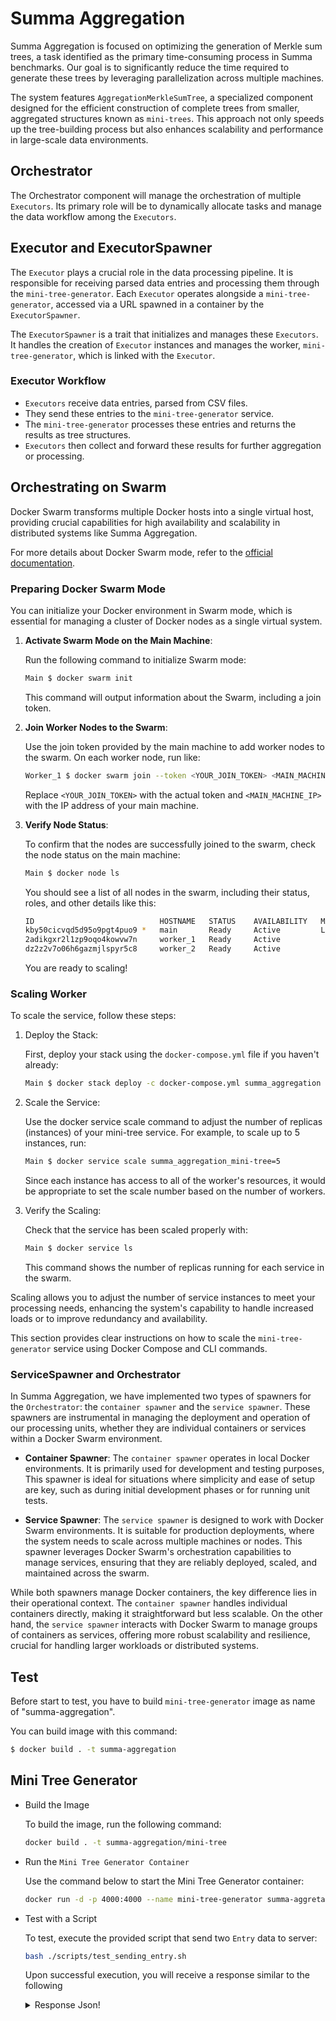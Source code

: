 # Summa Aggregation

Summa Aggregation is focused on optimizing the generation of Merkle sum trees, a task identified as the primary time-consuming process in Summa benchmarks. Our goal is to significantly reduce the time required to generate these trees by leveraging parallelization across multiple machines.

The system features `AggregationMerkleSumTree`, a specialized component designed for the efficient construction of complete trees from smaller, aggregated structures known as `mini-trees`. This approach not only speeds up the tree-building process but also enhances scalability and performance in large-scale data environments.

## Orchestrator

The Orchestrator component will manage the orchestration of multiple `Executors`. Its primary role will be to dynamically allocate tasks and manage the data workflow among the `Executors`.

## Executor and ExecutorSpawner

The `Executor` plays a crucial role in the data processing pipeline. It is responsible for receiving parsed data entries and processing them through the `mini-tree-generator`.
Each `Executor` operates alongside a `mini-tree-generator`, accessed via a URL spawned in a container by the `ExecutorSpawner`.

The `ExecutorSpawner` is a trait that initializes and manages these `Executors`. It handles the creation of `Executor` instances and manages the worker, `mini-tree-generator`, which is linked with the `Executor`.

### Executor Workflow

- `Executors` receive data entries, parsed from CSV files.
- They send these entries to the `mini-tree-generator` service.
- The `mini-tree-generator` processes these entries and returns the results as tree structures.
- `Executors` then collect and forward these results for further aggregation or processing.

## Orchestrating on Swarm

Docker Swarm transforms multiple Docker hosts into a single virtual host, providing crucial capabilities for high availability and scalability in distributed systems like Summa Aggregation.

For more details about Docker Swarm mode, refer to the [official documentation](https://docs.docker.com/engine/swarm/).

### Preparing Docker Swarm Mode

You can initialize your Docker environment in Swarm mode, which is essential for managing a cluster of Docker nodes as a single virtual system.

1. **Activate Swarm Mode on the Main Machine**:
  
    Run the following command to initialize Swarm mode:

    ```bash
    Main $ docker swarm init
    ```

      This command will output information about the Swarm, including a join token.

2. **Join Worker Nodes to the Swarm**:

      Use the join token provided by the main machine to add worker nodes to the swarm. On each worker node, run like:

      ```bash
      Worker_1 $ docker swarm join --token <YOUR_JOIN_TOKEN> <MAIN_MACHINE_IP>:2377
      ```

      Replace `<YOUR_JOIN_TOKEN>` with the actual token and `<MAIN_MACHINE_IP>` with the IP address of your main machine.

3. **Verify Node Status**:
  
      To confirm that the nodes are successfully joined to the swarm, check the node status on the main machine:

      ```bash
      Main $ docker node ls
      ```

      You should see a list of all nodes in the swarm, including their status, roles, and other details like this:

      ```bash
      ID                            HOSTNAME   STATUS    AVAILABILITY   MANAGER STATUS   ENGINE VERSION
      kby50cicvqd5d95o9pgt4puo9 *   main       Ready     Active         Leader           20.10.12
      2adikgxr2l1zp9oqo4kowvw7n     worker_1   Ready     Active                          20.10.12
      dz2z2v7o06h6gazmjlspyr5c8     worker_2   Ready     Active                          20.10.12
      ````

      You are ready to scaling!

### Scaling Worker

To scale the service, follow these steps:

1. Deploy the Stack:

    First, deploy your stack using the `docker-compose.yml` file if you haven't already:

    ```bash
    Main $ docker stack deploy -c docker-compose.yml summa_aggregation
    ```

2. Scale the Service:

    Use the docker service scale command to adjust the number of replicas (instances) of your mini-tree service.
    For example, to scale up to 5 instances, run:

    ```bash
    Main $ docker service scale summa_aggregation_mini-tree=5
    ```

    Since each instance has access to all of the worker's resources, it would be appropriate to set the scale number based on the number of workers.

3. Verify the Scaling:

    Check that the service has been scaled properly with:

    ```bash
    Main $ docker service ls
    ```

    This command shows the number of replicas running for each service in the swarm.

Scaling allows you to adjust the number of service instances to meet your processing needs, enhancing the system's capability to handle increased loads or to improve redundancy and availability.

This section provides clear instructions on how to scale the `mini-tree-generator` service using Docker Compose and CLI commands.

### ServiceSpawner and Orchestrator

In Summa Aggregation, we have implemented two types of spawners for the `Orchestrator`: the `container spawner` and the `service spawner`. These spawners are instrumental in managing the deployment and operation of our processing units, whether they are individual containers or services within a Docker Swarm environment.

- **Container Spawner**:
  The `container spawner` operates in local Docker environments. It is primarily used for development and testing purposes, This spawner is ideal for situations where simplicity and ease of setup are key, such as during initial development phases or for running unit tests.

- **Service Spawner**:
  The `service spawner` is designed to work with Docker Swarm environments. It is suitable for production deployments, where the system needs to scale across multiple machines or nodes. This spawner leverages Docker Swarm's orchestration capabilities to manage services, ensuring that they are reliably deployed, scaled, and maintained across the swarm.

While both spawners manage Docker containers, the key difference lies in their operational context. The `container spawner` handles individual containers directly, making it straightforward but less scalable. On the other hand, the `service spawner` interacts with Docker Swarm to manage groups of containers as services, offering more robust scalability and resilience, crucial for handling larger workloads or distributed systems.

## Test

Before start to test, you have to build `mini-tree-generator` image as name of "summa-aggregation".

You can build image with this command:

```bash
$ docker build . -t summa-aggregation
```

## Mini Tree Generator

- Build the Image
  
  To build the image, run the following command:

  ```bash
  docker build . -t summa-aggregation/mini-tree
  ```

- Run the `Mini Tree Generator Container`

  Use the command below to start the Mini Tree Generator container:

  ```bash
  docker run -d -p 4000:4000 --name mini-tree-generator summa-aggretaion/mini-tree
  ```

- Test with a Script

  To test, execute the provided script that send two `Entry` data to server:

  ```bash
  bash ./scripts/test_sending_entry.sh
  ```

  Upon successful execution, you will receive a response similar to the following
  <details>
  <summary>Response Json!</summary>

  ```Json
  {
    "root": {
      "hash": "0x2a4a7ae82b45b3800bdcd6364409e7ba9cac3d4598c546bd48952c234b5d2fb9",
      "balances": [
        "0x000000000000000000000000000000000000000000000000000000000001375f",
        "0x000000000000000000000000000000000000000000000000000000000000e9a6"
      ]
    },
    "nodes": [
      [
        {
          "hash": "0x0e113acd03b98f0bab0ef6f577245d5d008cbcc19ef2dab3608aa4f37f72a407",
          "balances": [
            "0x0000000000000000000000000000000000000000000000000000000000002e70",
            "0x000000000000000000000000000000000000000000000000000000000000a0cb"
          ]
        },
        {
          "hash": "0x17ef9d8ee0e2c8470814651413b71009a607a020214f749687384a7b7a7eb67a",
          "balances": [
            "0x00000000000000000000000000000000000000000000000000000000000108ef",
            "0x00000000000000000000000000000000000000000000000000000000000048db"
          ]
        }
      ],
      [
        {
          "hash": "0x2a4a7ae82b45b3800bdcd6364409e7ba9cac3d4598c546bd48952c234b5d2fb9",
          "balances": [
            "0x000000000000000000000000000000000000000000000000000000000001375f",
            "0x000000000000000000000000000000000000000000000000000000000000e9a6"
          ]
        }
      ]
    ],
    "depth": 1,
    "entries": [
      {
        "balances": [
          "11888",
          "41163"
        ],
        "username": "dxGaEAii"
      },
      {
        "balances": [
          "67823",
          "18651"
        ],
        "username": "MBlfbBGI"
      }
    ],
    "is_sorted": false
  }
  ```

  this JSON output is prettified for clarity

</details>
